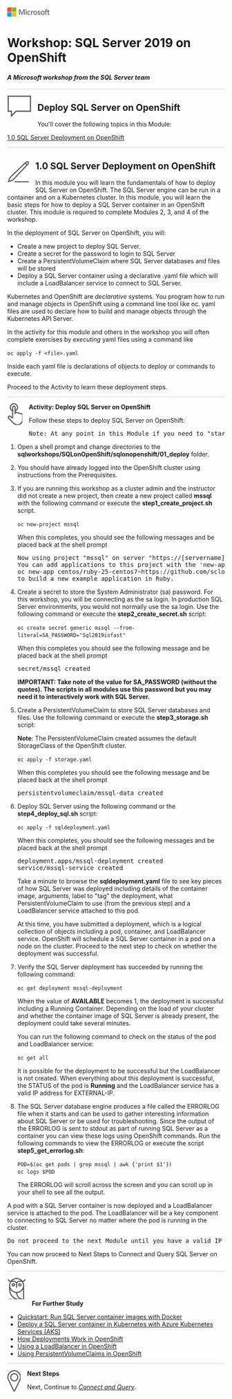 ![](../graphics/microsoftlogo.png)

# Workshop: SQL Server 2019 on OpenShift

#### <i>A Microsoft workshop from the SQL Server team</i>

<p style="border-bottom: 1px solid lightgrey;"></p>

<img style="float: left; margin: 0px 15px 15px 0px;" src="../graphics/textbubble.png"> <h2>Deploy SQL Server on OpenShift</h2>

You'll cover the following topics in this Module:

<dl>

  <dt><a href="#3-0">1.0 SQL Server Deployment on OpenShift</a></dt>
  
</dl>

<p style="border-bottom: 1px solid lightgrey;"></p>

<h2><img style="float: left; margin: 0px 15px 15px 0px;" src="../graphics/pencil2.png"><a name="3-0">1.0 SQL Server Deployment on OpenShift</a></h2>

In this module you will learn the fundamentals of how to deploy SQL Server on OpenShift. The SQL Server engine can be run in a container and on a Kubernetes cluster. In this module, you will learn the basic steps for how to deploy a SQL Server container in an OpenShift cluster. This module is required to complete Modules 2, 3, and 4 of the workshop.

In the deployment of SQL Server on OpenShift, you will:

- Create a new project to deploy SQL Server.
- Create a secret for the password to login to SQL Server
- Create a PersistentVolumeClaim where SQL Server databases and files will be stored
- Deploy a SQL Server container using a declarative .yaml file which will include a LoadBalancer service to connect to SQL Server.

 Kubernetes and OpenShift are *declarative* systems. You program how to run and manage objects in OpenShift using a command line tool like oc. yaml files are used to declare how to build and manage objects through the Kubernetes API Server.

In the activity for this module and others in the workshop you will often complete exercises by *executing* yaml files using a command like

`oc apply -f <file>.yaml`

Inside each yaml file is declarations of objects to deploy or commands to execute.

Proceed to the Activity to learn these deployment steps.

<p style="border-bottom: 1px solid lightgrey;"></p>

<p><img style="float: left; margin: 0px 15px 15px 0px;" src="../graphics/point1.png"><b><a name="aks">Activity: Deploy SQL Server on OpenShift</a></b></p>

Follow these steps to deploy SQL Server on OpenShift:

<pre>Note: At any point in this Module if you need to "start over", use the script cleanup.sh to delete the project and go back to Step 1.</pre>

1. Open a shell prompt and change directories to the **sqlworkshops/SQLonOpenShift/sqlonopenshift/01_deploy** folder.

2. You should have already logged into the OpenShift cluster using instructions from the Prerequisites.

3. If you are running this workshop as a cluster admin and the instructor did not create a new project, then create a new project called **mssql** with the following command or execute the **step1_create_project.sh** script.

    `oc new-project mssql`

    When this completes, you should see the following messages and be placed back at the shell prompt

   <pre>Now using project "mssql" on server "https://[servername]".
   You can add applications to this project with the 'new-app' command. For example, try:
   oc new-app centos/ruby-25-centos7~https://github.com/sclorg/ruby-ex.git
   to build a new example application in Ruby.</pre>

3. Create a secret to store the System Administrator (sa) password. For this workshop, you will be connecting as the sa login. In production SQL Server environments, you would not normally use the sa login. Use the following command or execute the **step2_create_secret.sh** script:

    `oc create secret generic mssql --from-literal=SA_PASSWORD="Sql2019isfast"`

    When this completes you should see the following message and be placed back at the shell prompt

   <pre>secret/mssql created</pre>

    **IMPORTANT: Take note of the value for SA_PASSWORD (without the quotes). The scripts in all modules use this password but you may need it to interactively work with SQL Server.**

4. Create a PersistentVolumeClaim to store SQL Server databases and files. Use the following command or execute the **step3_storage.sh** script:

    **Note**: The PersistentVolumeClaim created assumes the default StorageClass of the OpenShift cluster.

    `oc apply -f storage.yaml`

      When this completes you should see the following message and be placed back at the shell prompt

   <pre>persistentvolumeclaim/mssql-data created</pre>

5. Deploy SQL Server using the following command or the **step4_deploy_sql.sh** script:

    `oc apply -f sqldeployment.yaml`

    When this completes, you should see the following messages and be placed back at the shell prompt

   <pre>deployment.apps/mssql-deployment created
   service/mssql-service created</pre>

    Take a minute to browse the **sqldeployment.yaml** file to see key pieces of how SQL Server was deployed including details of the container image, arguments, label to "tag" the deployment, what PersistentVolumeClaim to use (from the previous step) and a LoadBalancer service attached to this pod.

    At this time, you have submitted a deployment, which is a logical collection of objects including a pod, container, and LoadBalancer service. OpenShift will schedule a SQL Server container in a pod on a node on the cluster. Proceed to the next step to check on whether the deployment was successful.

6. Verify the SQL Server deployment has succeeded by running the following command:

    `oc get deployment mssql-deployment`

    When the value of **AVAILABLE** becomes 1, the deployment is successful including a Running Container. Depending on the load of your cluster and whether the container image of SQL Server is already present, the deployment could take several minutes.

    You can run the following command to check on the status of the pod and LoadBalancer service:

    `oc get all`

     It is possible for the deployment to be successful but the LoadBalancer is not created. When everything about this deployment is successful, the STATUS of the pod is **Running** and the LoadBalancer service has a valid IP address for EXTERNAL-IP.

7. The SQL Server database engine produces a file called the ERRORLOG file when it starts and can be used to gather interesting information about SQL Server or be used for troubleshooting. Since the output of the ERRORLOG is sent to stdout as part of running SQL Server as a container you can view these logs using OpenShift commands. Run the following commands to view the ERRORLOG or execute the script **step5_get_errorlog.sh**:

    `POD=$(oc get pods | grep mssql | awk {'print $1'})`<br>
`oc logs $POD`

    The ERRORLOG will scroll across the screen and you can scroll up in your shell to see all the output.

A pod with a SQL Server container is now deployed and a LoadBalancer service is attached to the pod. The LoadBalancer will be a key component to connecting to SQL Server no matter where the pod is running in the cluster.

<pre>Do not proceed to the next Module until you have a valid IP address for the EXTERNAL-IP value for the LoadBalancer service. The value will say pending while it is being created. One some OpenShift cluster systems this process can take a few minutes.</pre>

You can now proceed to Next Steps to Connect and Query SQL Server on OpenShift.

<p style="border-bottom: 1px solid lightgrey;"></p>



<p><img style="margin: 0px 15px 15px 0px;" src="../graphics/owl.png"><b>For Further Study</b></p>

- [Quickstart: Run SQL Server container images with Docker](https://docs.microsoft.com/en-us/sql/linux/quickstart-install-connect-docker?view=sql-server-linux-ver15&pivots=cs1-bash)
- [Deploy a SQL Server container in Kubernetes with Azure Kubernetes Services (AKS)](https://docs.microsoft.com/en-us/sql/linux/tutorial-sql-server-containers-kubernetes?view=sql-server-2017)
- [How Deployments Work in OpenShift](https://docs.openshift.com/online/dev_guide/deployments/how_deployments_work.html)
- [Using a LoadBalancer in OpenShift](https://docs.openshift.com/container-platform/3.11/dev_guide/expose_service/expose_internal_ip_load_balancer.html)
- [Using PersistentVolumeClaims in OpenShift](https://docs.openshift.com/container-platform/3.11/dev_guide/persistent_volumes.html)

<p style="border-bottom: 1px solid lightgrey;"></p>

<p><img style="float: left; margin: 0px 15px 15px 0px;" src="../graphics/geopin.png"><b >Next Steps</b></p>

Next, Continue to <a href="02_Query.md" target="_blank"><i>Connect and Query</i></a>.
